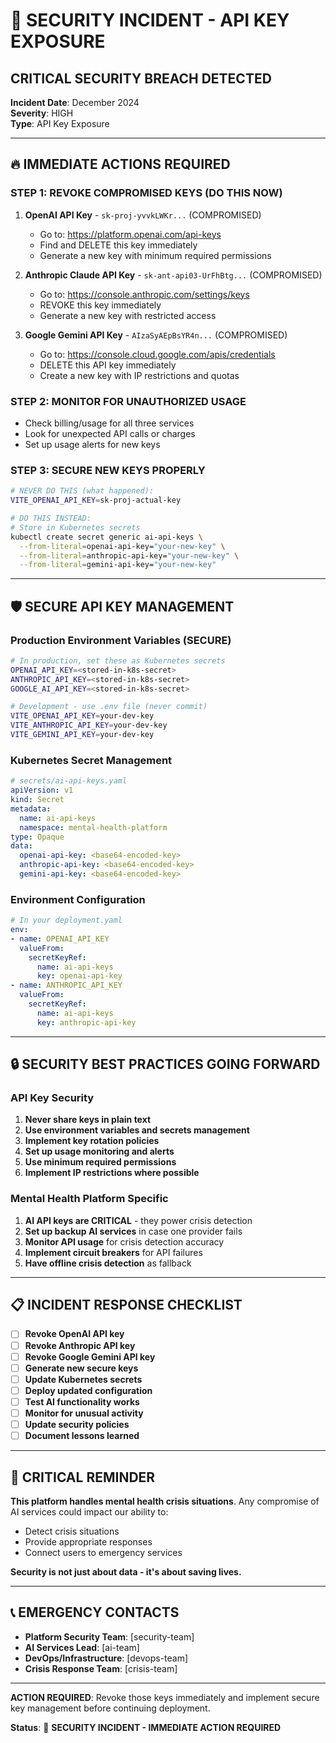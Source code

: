 # 🚨 SECURITY INCIDENT - API KEY EXPOSURE

## CRITICAL SECURITY BREACH DETECTED

**Incident Date**: December 2024  
**Severity**: HIGH  
**Type**: API Key Exposure  

---

## 🔥 IMMEDIATE ACTIONS REQUIRED

### **STEP 1: REVOKE COMPROMISED KEYS (DO THIS NOW)**

1. **OpenAI API Key** - `sk-proj-yvvkLWKr...` (COMPROMISED)
   - Go to: https://platform.openai.com/api-keys
   - Find and DELETE this key immediately
   - Generate a new key with minimum required permissions

2. **Anthropic Claude API Key** - `sk-ant-api03-UrFhBtg...` (COMPROMISED)
   - Go to: https://console.anthropic.com/settings/keys
   - REVOKE this key immediately
   - Generate a new key with restricted access

3. **Google Gemini API Key** - `AIzaSyAEpBsYR4n...` (COMPROMISED)
   - Go to: https://console.cloud.google.com/apis/credentials
   - DELETE this API key immediately
   - Create a new key with IP restrictions and quotas

### **STEP 2: MONITOR FOR UNAUTHORIZED USAGE**

- Check billing/usage for all three services
- Look for unexpected API calls or charges
- Set up usage alerts for new keys

### **STEP 3: SECURE NEW KEYS PROPERLY**

```bash
# NEVER DO THIS (what happened):
VITE_OPENAI_API_KEY=sk-proj-actual-key

# DO THIS INSTEAD:
# Store in Kubernetes secrets
kubectl create secret generic ai-api-keys \
  --from-literal=openai-api-key="your-new-key" \
  --from-literal=anthropic-api-key="your-new-key" \
  --from-literal=gemini-api-key="your-new-key"
```

---

## 🛡️ SECURE API KEY MANAGEMENT

### **Production Environment Variables** (SECURE)
```bash
# In production, set these as Kubernetes secrets
OPENAI_API_KEY=<stored-in-k8s-secret>
ANTHROPIC_API_KEY=<stored-in-k8s-secret>
GOOGLE_AI_API_KEY=<stored-in-k8s-secret>

# Development - use .env file (never commit)
VITE_OPENAI_API_KEY=your-dev-key
VITE_ANTHROPIC_API_KEY=your-dev-key
VITE_GEMINI_API_KEY=your-dev-key
```

### **Kubernetes Secret Management**
```yaml
# secrets/ai-api-keys.yaml
apiVersion: v1
kind: Secret
metadata:
  name: ai-api-keys
  namespace: mental-health-platform
type: Opaque
data:
  openai-api-key: <base64-encoded-key>
  anthropic-api-key: <base64-encoded-key>
  gemini-api-key: <base64-encoded-key>
```

### **Environment Configuration**
```yaml
# In your deployment.yaml
env:
- name: OPENAI_API_KEY
  valueFrom:
    secretKeyRef:
      name: ai-api-keys
      key: openai-api-key
- name: ANTHROPIC_API_KEY
  valueFrom:
    secretKeyRef:
      name: ai-api-keys
      key: anthropic-api-key
```

---

## 🔒 SECURITY BEST PRACTICES GOING FORWARD

### **API Key Security**
1. **Never share keys in plain text**
2. **Use environment variables and secrets management**
3. **Implement key rotation policies**
4. **Set up usage monitoring and alerts**
5. **Use minimum required permissions**
6. **Implement IP restrictions where possible**

### **Mental Health Platform Specific**
1. **AI API keys are CRITICAL** - they power crisis detection
2. **Set up backup AI services** in case one provider fails
3. **Monitor API usage** for crisis detection accuracy
4. **Implement circuit breakers** for API failures
5. **Have offline crisis detection** as fallback

---

## 📋 INCIDENT RESPONSE CHECKLIST

- [ ] **Revoke OpenAI API key**
- [ ] **Revoke Anthropic API key** 
- [ ] **Revoke Google Gemini API key**
- [ ] **Generate new secure keys**
- [ ] **Update Kubernetes secrets**
- [ ] **Deploy updated configuration**
- [ ] **Test AI functionality works**
- [ ] **Monitor for unusual activity**
- [ ] **Update security policies**
- [ ] **Document lessons learned**

---

## 🚨 CRITICAL REMINDER

**This platform handles mental health crisis situations**. Any compromise of AI services could impact our ability to:
- Detect crisis situations
- Provide appropriate responses
- Connect users to emergency services

**Security is not just about data - it's about saving lives.**

---

## 📞 EMERGENCY CONTACTS

- **Platform Security Team**: [security-team]
- **AI Services Lead**: [ai-team]
- **DevOps/Infrastructure**: [devops-team]
- **Crisis Response Team**: [crisis-team]

---

**ACTION REQUIRED**: Revoke those keys immediately and implement secure key management before continuing deployment.

**Status**: 🔴 **SECURITY INCIDENT - IMMEDIATE ACTION REQUIRED**